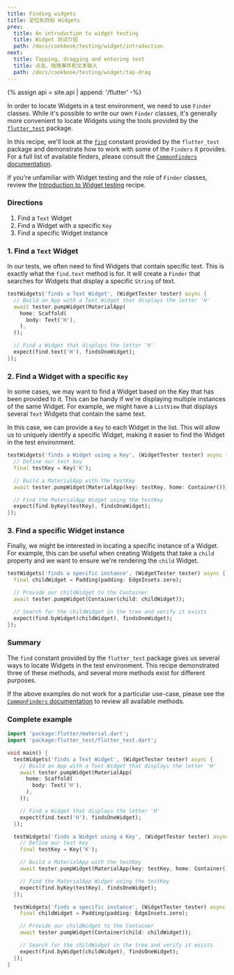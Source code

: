 ```yaml
---
title: Finding widgets
title: 定位到目标 Widgets
prev:
  title: An introduction to widget testing
  title: Widget 测试介绍
  path: /docs/cookbook/testing/widget/introduction
next:
  title: Tapping, dragging and entering text
  title: 点击、拖拽事件和文本输入
  path: /docs/cookbook/testing/widget/tap-drag
---
```


{% assign api = site.api | append: '/flutter' -%}

In order to locate Widgets in a test environment, we need to use `Finder`
classes. While it's possible to write our own `Finder` classes, it's generally
more convenient to locate Widgets using the tools provided by the
[`flutter_test`]({{api}}/flutter_test/flutter_test-library.html)
package.

In this recipe, we'll look at the
[`find`]({{api}}/flutter_test/find-constant.html)
constant provided by the `flutter_test` package and demonstrate how to work with
some of the `Finders` it provides. For a full list of available finders, please
consult the
[`CommonFinders` documentation]({{api}}/flutter_driver/CommonFinders-class.html).

If you're unfamiliar with Widget testing and the role of `Finder` classes,
review the [Introduction to Widget testing](/docs/cookbook/testing/integration) recipe.

### Directions

  1. Find a `Text` Widget
  2. Find a Widget with a specific `Key`
  3. Find a specific Widget instance

### 1. Find a `Text` Widget

In our tests, we often need to find Widgets that contain specific text. This is
exactly what the `find.text` method is for. It will create a `Finder` that
searches for Widgets that display a specific `String` of text.

<!-- skip -->
```dart
testWidgets('finds a Text Widget', (WidgetTester tester) async {
  // Build an App with a Text Widget that displays the letter 'H'
  await tester.pumpWidget(MaterialApp(
    home: Scaffold(
      body: Text('H'),
    ),
  ));

  // Find a Widget that displays the letter 'H'
  expect(find.text('H'), findsOneWidget);
});
```

### 2. Find a Widget with a specific `Key`

In some cases, we may want to find a Widget based on the Key that has been
provided to it. This can be handy if we're displaying multiple instances of the
same Widget. For example, we might have a `ListView` that displays several
`Text` Widgets that contain the same text.

In this case, we can provide a `Key` to each Widget in the list. This will allow
us to uniquely identify a specific Widget, making it easier to find the Widget
in the test environment.

<!-- skip -->
```dart
testWidgets('finds a Widget using a Key', (WidgetTester tester) async {
  // Define our test key
  final testKey = Key('K');

  // Build a MaterialApp with the testKey
  await tester.pumpWidget(MaterialApp(key: testKey, home: Container()));

  // Find the MaterialApp Widget using the testKey
  expect(find.byKey(testKey), findsOneWidget);
});
```

### 3. Find a specific Widget instance

Finally, we might be interested in locating a specific instance of a Widget.
For example, this can be useful when creating Widgets that take a `child`
property and we want to ensure we're rendering the `child` Widget.

<!-- skip -->
```dart
testWidgets('finds a specific instance', (WidgetTester tester) async {
  final childWidget = Padding(padding: EdgeInsets.zero);

  // Provide our childWidget to the Container
  await tester.pumpWidget(Container(child: childWidget));

  // Search for the childWidget in the tree and verify it exists
  expect(find.byWidget(childWidget), findsOneWidget);
});
```

### Summary

The `find` constant provided by the `flutter_test` package gives us several ways
to locate Widgets in the test environment. This recipe demonstrated three of
these methods, and several more methods exist for different purposes.

If the above examples do not work for a particular use-case, please see the
[`CommonFinders` documentation]({{api}}/flutter_driver/CommonFinders-class.html)
to review all available methods.

### Complete example

```dart
import 'package:flutter/material.dart';
import 'package:flutter_test/flutter_test.dart';

void main() {
  testWidgets('finds a Text Widget', (WidgetTester tester) async {
    // Build an App with a Text Widget that displays the letter 'H'
    await tester.pumpWidget(MaterialApp(
      home: Scaffold(
        body: Text('H'),
      ),
    ));

    // Find a Widget that displays the letter 'H'
    expect(find.text('H'), findsOneWidget);
  });

  testWidgets('finds a Widget using a Key', (WidgetTester tester) async {
    // Define our test key
    final testKey = Key('K');

    // Build a MaterialApp with the testKey
    await tester.pumpWidget(MaterialApp(key: testKey, home: Container()));

    // Find the MaterialApp Widget using the testKey
    expect(find.byKey(testKey), findsOneWidget);
  });

  testWidgets('finds a specific instance', (WidgetTester tester) async {
    final childWidget = Padding(padding: EdgeInsets.zero);

    // Provide our childWidget to the Container
    await tester.pumpWidget(Container(child: childWidget));

    // Search for the childWidget in the tree and verify it exists
    expect(find.byWidget(childWidget), findsOneWidget);
  });
}
```
